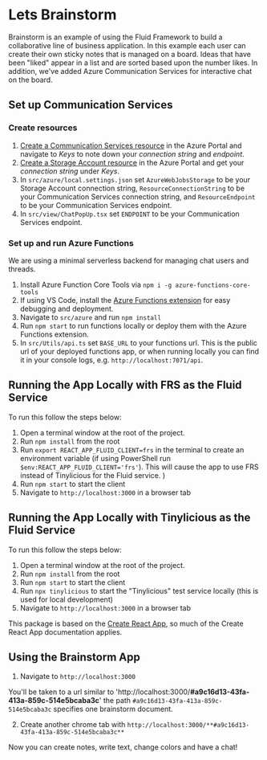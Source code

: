 # Lets Brainstorm

Brainstorm is an example of using the Fluid Framework to build a collaborative line of business application. In this example each user can create their own sticky notes that is managed on a board. Ideas that have been "liked" appear
in a list and are sorted based upon the number likes.
In addition, we've added Azure Communication Services for interactive chat on the board.

## Set up Communication Services

### Create resources

1. [Create a Communication Services resource](https://docs.microsoft.com/en-us/azure/communication-services/quickstarts/create-communication-resource?tabs=windows&pivots=platform-azp) in the Azure Portal and navigate to *Keys* to note down your *connection string* and *endpoint*.
1. [Create a Storage Account resource](https://docs.microsoft.com/en-us/azure/storage/common/storage-account-create?tabs=azure-portal) in the Azure Portal and get your *connection string* under *Keys*.
1. In `src/azure/local.settings.json` set `AzureWebJobsStorage` to be your Storage Account connection string, `ResourceConnectionString` to be your Communication Services connection string, and `ResourceEndpoint` to be your Communication Services endpoint.
1. In `src/view/ChatPopUp.tsx` set `ENDPOINT` to be your Communication Services endpoint.

### Set up and run Azure Functions
We are using a minimal serverless backend for managing chat users and threads.
1. Install Azure Function Core Tools via `npm i -g azure-functions-core-tools`
1. If using VS Code, install the [Azure Functions extension](https://marketplace.visualstudio.com/items?itemName=ms-azuretools.vscode-azurefunctions) for easy debugging and deployment.
1. Navigate to `src/azure` and run `npm install`
1. Run `npm start` to run functions locally or deploy them with the Azure Functions extension.
1. In `src/Utils/api.ts` set `BASE_URL` to your functions url. This is the public url of your deployed functions app, or when running locally you can find it in your console logs, e.g. `http://localhost:7071/api`.


## Running the App Locally with FRS as the Fluid Service

To run this follow the steps below:

1. Open a terminal window at the root of the project.
1. Run `npm install` from the root
1. Run `export REACT_APP_FLUID_CLIENT=frs` in the terminal to create an environment variable (if using PowerShell run `$env:REACT_APP_FLUID_CLIENT='frs'`). This will cause the app to use FRS instead of Tinylicious for the Fluid service.
)
1. Run `npm start` to start the client
1. Navigate to `http://localhost:3000` in a browser tab

## Running the App Locally with Tinylicious as the Fluid Service

To run this follow the steps below:

1. Open a terminal window at the root of the project.
1. Run `npm install` from the root
1. Run `npm start` to start the client
1. Run `npx tinylicious` to start the "Tinylicious" test service locally (this is used for local development)
1. Navigate to `http://localhost:3000` in a browser tab

This package is based on the [Create React App](https://reactjs.org/docs/create-a-new-react-app.html), so much of the Create React App documentation applies.

## Using the Brainstorm App

1. Navigate to `http://localhost:3000`

You'll be taken to a url similar to 'http://localhost:3000/**#a9c16d13-43fa-413a-859c-514e5bcaba3c**' the path `#a9c16d13-43fa-413a-859c-514e5bcaba3c` specifies one brainstorm document.

2. Create another chrome tab with `http://localhost:3000/**#a9c16d13-43fa-413a-859c-514e5bcaba3c**`

Now you can create notes, write text, change colors and have a chat!

